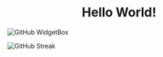 <h1 align="center">Hello World!</h1>

![GitHub WidgetBox](https://github-widgetbox.vercel.app/api/profile?username=MrShadowSenpai&data=followers,repositories,stars,commits&theme=darkmode)

![GitHub Streak](https://streak-stats.demolab.com?user=%20MrShadowSenpai&theme=dark&hide_border=true)
<!---
MrShadowSenpai/MrShadowSenpai is a ✨ special ✨ repository because its `README.md` (this file) appears on your GitHub profile.
You can click the Preview link to take a look at your changes.
--->
